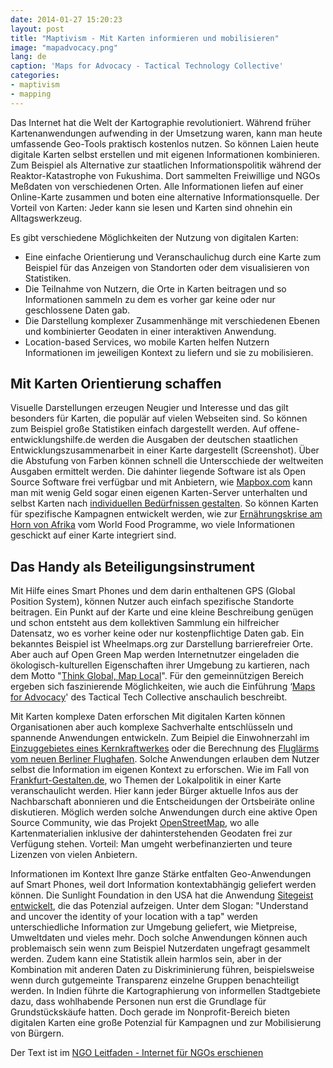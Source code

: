```yaml
---
date: 2014-01-27 15:20:23
layout: post
title: "Maptivism - Mit Karten informieren und mobilisieren"
image: "mapadvocacy.png"
lang: de
caption: 'Maps for Advocacy - Tactical Technology Collective'
categories:
- maptivism
- mapping
---
```


Das Internet hat die Welt der Kartographie revolutioniert. Während früher Kartenanwendungen aufwending in der Umsetzung waren, kann man heute umfassende Geo-Tools praktisch kostenlos nutzen. So können Laien heute digitale Karten selbst erstellen und mit eigenen Informationen kombinieren. Zum Beispiel als Alternative zur staatlichen Informationspolitik während der Reaktor-Katastrophe von Fukushima. Dort sammelten Freiwillige und NGOs Meßdaten von verschiedenen Orten. Alle Informationen liefen auf einer Online-Karte zusammen und boten eine alternative Informationsquelle. Der Vorteil von Karten: Jeder kann sie lesen und Karten sind ohnehin ein Alltagswerkzeug.

Es gibt verschiedene Möglichkeiten der Nutzung von digitalen Karten:
- Eine einfache Orientierung und Veranschaulichug durch eine Karte zum Beispiel für das Anzeigen von Standorten oder dem visualisieren von Statistiken.
- Die Teilnahme von Nutzern, die Orte in Karten beitragen und so Informationen sammeln zu dem es vorher gar keine oder nur geschlossene Daten gab.
- Die Darstellung komplexer Zusammenhänge mit verschiedenen Ebenen und kombinierter Geodaten in einer interaktiven Anwendung.
- Location-based Services, wo mobile Karten helfen Nutzern Informationen im jeweiligen Kontext zu liefern und sie zu mobilisieren.

## Mit Karten Orientierung schaffen

Visuelle Darstellungen erzeugen Neugier und Interesse und das gilt besonders für Karten, die populär auf vielen Webseiten sind.
So können zum Beispiel große Statistiken einfach dargestellt werden. Auf offene-entwicklungshilfe.de werden die Ausgaben der deutschen staatlichen Entwicklungszusammenarbeit in einer Karte dargestellt (Screenshot). Über die Abstufung von Farben können schnell die Unterscchiede der weltweiten Ausgaben ermittelt werden. Die dahinter liegende Software ist als Open Source Software frei verfügbar und mit Anbietern, wie [Mapbox.com](http://www.mapbox.com) kann man mit wenig Geld sogar einen eigenen Karten-Server unterhalten und selbst Karten nach [individuellen Bedürfnissen gestalten](http://mapbox.com/tilemill/). So können Karten für spezifische Kampagnen entwickelt werden, wie zur [Ernährungskrise am Horn von Afrika](http://horn.wfp.org/main.html) vom World Food Programme, wo viele Informationen geschickt auf einer Karte integriert sind.

## Das Handy als Beteiligungsinstrument
Mit Hilfe eines Smart Phones und dem darin enthaltenen GPS (Global Position System), können Nutzer auch einfach spezifische Standorte beitragen. Ein Punkt auf der Karte und eine kleine Beschreibung genügen und schon entsteht aus dem kollektiven Sammlung ein hilfreicher Datensatz, wo es vorher keine oder nur kostenpflichtige Daten gab. Ein bekanntes Beispiel ist Wheelmaps.org zur Darstellung barrierefreier Orte. Aber auch auf Open Green Map werden Internetnutzer eingeladen die ökologisch-kulturellen Eigenschaften ihrer Umgebung zu kartieren, nach dem Motto "[Think Global, Map Local](www.opengreenmap.org)". Für den gemeinnützigen Bereich ergeben sich faszinierende Möglichkeiten, wie auch die Einführung ‘[Maps for Advocacy](https://tacticaltech.org/maps-advocacy)' des Tactical Tech Collective anschaulich beschreibt.

Mit Karten komplexe Daten erforschen
Mit digitalen Karten können Organisationen aber auch komplexe Sachverhalte entschlüsseln und spannende Anwendungen entwickeln. Zum Beipiel die Einwohnerzahl im [Einzuggebietes eines Kernkraftwerkes](http://opendata.zeit.de/atomreaktoren) oder die Berechnung des [Fluglärms vom neuen Berliner Flughafen](www.taz.de/fluglaerm). Solche Anwendungen erlauben dem Nutzer selbst die Information im eigenen Kontext zu erforschen. Wie im Fall von [Frankfurt-Gestalten.de](http://www.frankfurt-gestalten.de), wo Themen der Lokalpolitik in einer Karte veranschaulicht werden. Hier kann jeder Bürger aktuelle Infos aus der Nachbarschaft abonnieren und die Entscheidungen der Ortsbeiräte online diskutieren. Möglich werden solche Anwendungen durch eine aktive Open Source Community, wie das Projekt [OpenStreetMap](http://www.openstreetmap.org/), wo alle Kartenmaterialien inklusive der dahinterstehenden Geodaten frei zur Verfügung stehen. Vorteil: Man umgeht werbefinanzierten und teure Lizenzen von vielen Anbietern.

Informationen im Kontext
Ihre ganze Stärke entfalten Geo-Anwendungen auf Smart Phones, weil dort Information kontextabhängig geliefert werden können.
Die Sunlight Foundation in den USA hat die Anwendung [Sitegeist entwickelt](http://sitegeist.sunlightfoundation.com/), die das Potenzial aufzeigen. Unter dem Slogan: "Understand and uncover the identity of your location with a tap" werden unterschiedliche Information zur Umgebung geliefert, wie Mietpreise, Umweltdaten und vieles mehr.
Doch solche Anwendungen können auch problemaisch sein wenn zum Beispiel Nutzerdaten ungefragt gesammelt werden. Zudem kann eine Statistik allein harmlos sein, aber in der Kombination mit anderen Daten zu Diskriminierung führen, beispielsweise wenn durch gutgemeinte Transparenz einzelne Gruppen benachteiligt werden. In Indien führte die Kartographierung von informellen Stadtgebiete dazu, dass wohlhabende Personen nun erst die Grundlage für Grundstückskäufe hatten. Doch gerade im Nonprofit-Bereich bieten digitalen Karten eine große Potenzial für Kampagnen und zur Mobilisierung von Bürgern.

Der Text ist im [NGO Leitfaden - Internet für NGOs erschienen](http://www.ngoleitfaden.org/online-menschen-mobilisieren/maptivism-offene-karten-fuer-eine-aktive-zivilgesellschaft/)